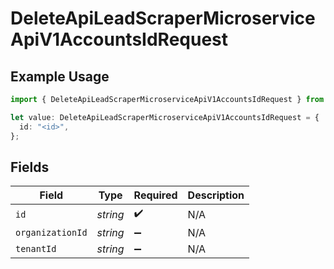 # DeleteApiLeadScraperMicroserviceApiV1AccountsIdRequest

## Example Usage

```typescript
import { DeleteApiLeadScraperMicroserviceApiV1AccountsIdRequest } from "oppulence-backend-sdk/models/operations";

let value: DeleteApiLeadScraperMicroserviceApiV1AccountsIdRequest = {
  id: "<id>",
};
```

## Fields

| Field              | Type               | Required           | Description        |
| ------------------ | ------------------ | ------------------ | ------------------ |
| `id`               | *string*           | :heavy_check_mark: | N/A                |
| `organizationId`   | *string*           | :heavy_minus_sign: | N/A                |
| `tenantId`         | *string*           | :heavy_minus_sign: | N/A                |